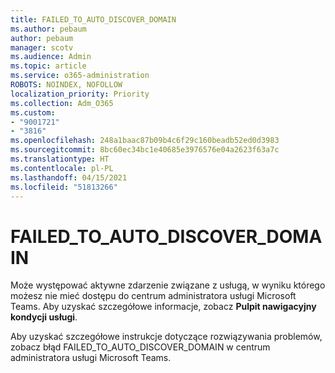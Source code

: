 ```yaml
---
title: FAILED_TO_AUTO_DISCOVER_DOMAIN
ms.author: pebaum
author: pebaum
manager: scotv
ms.audience: Admin
ms.topic: article
ms.service: o365-administration
ROBOTS: NOINDEX, NOFOLLOW
localization_priority: Priority
ms.collection: Adm_O365
ms.custom:
- "9001721"
- "3816"
ms.openlocfilehash: 248a1baac87b09b4c6f29c160beadb52ed0d3983
ms.sourcegitcommit: 8bc60ec34bc1e40685e3976576e04a2623f63a7c
ms.translationtype: HT
ms.contentlocale: pl-PL
ms.lasthandoff: 04/15/2021
ms.locfileid: "51813266"
---
```

# <a name="failed_to_auto_discover_domain"></a>FAILED_TO_AUTO_DISCOVER_DOMAIN

Może występować aktywne zdarzenie związane z usługą, w wyniku którego możesz nie mieć dostępu do centrum administratora usługi Microsoft Teams. Aby uzyskać szczegółowe informacje, zobacz **Pulpit nawigacyjny kondycji usługi**.

Aby uzyskać szczegółowe instrukcje dotyczące rozwiązywania problemów, zobacz błąd FAILED_TO_AUTO_DISCOVER_DOMAIN w centrum administratora usługi Microsoft Teams.
